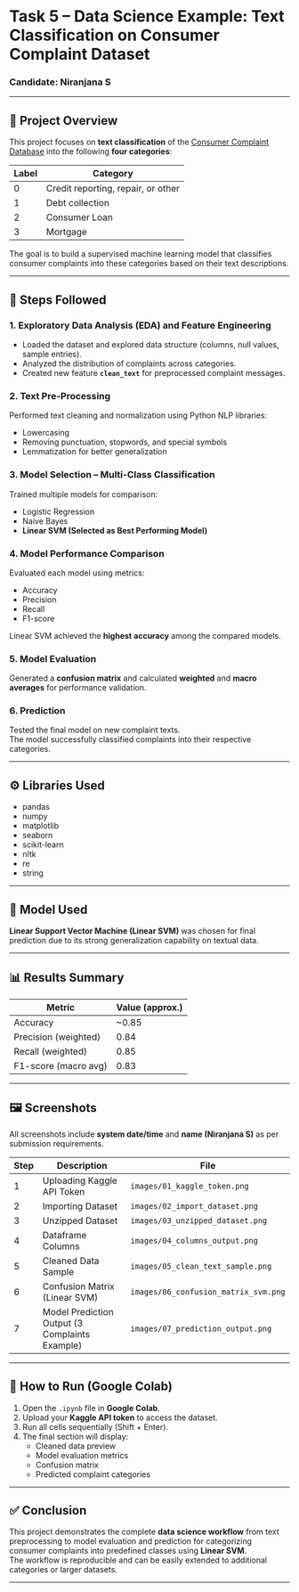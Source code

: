 # Task 5 – Data Science Example: Text Classification on Consumer Complaint Dataset

### Candidate: **Niranjana S**    
---

## 📘 Project Overview

This project focuses on **text classification** of the [Consumer Complaint Database](https://catalog.data.gov/dataset/consumer-complaint-database) into the following **four categories**:

| Label | Category |
|-------|-----------|
| 0 | Credit reporting, repair, or other |
| 1 | Debt collection |
| 2 | Consumer Loan |
| 3 | Mortgage |

The goal is to build a supervised machine learning model that classifies consumer complaints into these categories based on their text descriptions.

---

## 🧩 Steps Followed

### **1. Exploratory Data Analysis (EDA) and Feature Engineering**
- Loaded the dataset and explored data structure (columns, null values, sample entries).
- Analyzed the distribution of complaints across categories.
- Created new feature **`clean_text`** for preprocessed complaint messages.

### **2. Text Pre-Processing**
Performed text cleaning and normalization using Python NLP libraries:
- Lowercasing  
- Removing punctuation, stopwords, and special symbols  
- Lemmatization for better generalization  

### **3. Model Selection – Multi-Class Classification**
Trained multiple models for comparison:
- Logistic Regression  
- Naive Bayes  
- **Linear SVM (Selected as Best Performing Model)**  

### **4. Model Performance Comparison**
Evaluated each model using metrics:
- Accuracy  
- Precision  
- Recall  
- F1-score  

Linear SVM achieved the **highest accuracy** among the compared models.

### **5. Model Evaluation**
Generated a **confusion matrix** and calculated **weighted** and **macro averages** for performance validation.

### **6. Prediction**
Tested the final model on new complaint texts.  
The model successfully classified complaints into their respective categories.

---

## ⚙️ Libraries Used

- pandas  
- numpy  
- matplotlib  
- seaborn  
- scikit-learn  
- nltk  
- re  
- string  

---

## 🧠 Model Used
**Linear Support Vector Machine (Linear SVM)** was chosen for final prediction due to its strong generalization capability on textual data.

---

## 📊 Results Summary

| Metric | Value (approx.) |
|--------|-----------------|
| Accuracy | ~0.85 |
| Precision (weighted) | 0.84 |
| Recall (weighted) | 0.85 |
| F1-score (macro avg) | 0.83 |

---

## 🖼️ Screenshots

All screenshots include **system date/time** and **name (Niranjana S)** as per submission requirements.

| Step | Description | File |
|------|--------------|------|
| 1 | Uploading Kaggle API Token | `images/01_kaggle_token.png` |
| 2 | Importing Dataset | `images/02_import_dataset.png` |
| 3 | Unzipped Dataset | `images/03_unzipped_dataset.png` |
| 4 | Dataframe Columns | `images/04_columns_output.png` |
| 5 | Cleaned Data Sample | `images/05_clean_text_sample.png` |
| 6 | Confusion Matrix (Linear SVM) | `images/06_confusion_matrix_svm.png` |
| 7 | Model Prediction Output (3 Complaints Example) | `images/07_prediction_output.png` |

---

## 🚀 How to Run (Google Colab)

1. Open the `.ipynb` file in **Google Colab**.  
2. Upload your **Kaggle API token** to access the dataset.  
3. Run all cells sequentially (Shift + Enter).  
4. The final section will display:
   - Cleaned data preview  
   - Model evaluation metrics  
   - Confusion matrix  
   - Predicted complaint categories  

---
## ✅ Conclusion

This project demonstrates the complete **data science workflow**  from text preprocessing to model evaluation and prediction  for categorizing consumer complaints into predefined classes using **Linear SVM**.  
The workflow is reproducible and can be easily extended to additional categories or larger datasets.

---
